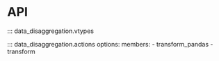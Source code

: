 # API

::: data_disaggregation.vtypes

::: data_disaggregation.actions
options:
members: - transform_pandas - transform
